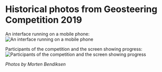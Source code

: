 # Historical photos from Geosteering Competition 2019

An interface running on a mobile phone:
![An interface running on a mobile phone](/ux-on-mobile.jpeg)

Participants of the competition and the screen showing progress:
![Participants of the competition and the screen showing progress](/compettion-in-progress-2.jpeg)

*Photos by Morten Bendiksen*
